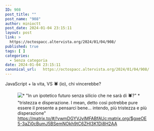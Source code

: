```yaml
---
ID: 908
post_title: ""
post_name: "908"
author: minioctt
post_date: 2024-01-04 23:15:11
layout: post
link: >
  https://octospacc.altervista.org/2024/01/04/908/
published: true
tags: [ ]
categories:
  - Senza categoria
date: 2024-01-04 23:15:11
canonical_url:   https://octospacc.altervista.org/2024/01/04/908/
---
```

<!-- wp:paragraph -->
<p>JavaScript + la vita, VS 🕷️ (io), chi vincerebbe?</p>
<!-- /wp:paragraph -->

<!-- wp:paragraph -->
<p></p>
<!-- /wp:paragraph -->

<!-- wp:image {"id":909,"sizeSlug":"full","linkDestination":"none"} -->
<figure class="wp-block-image size-full"><img src="{{site.cdnurl}}/assets/uploads/2024/01/Screenshot-from-2024-01-04-23-07-32.png" alt="* &quot;In un ipotetico futuro senza silicio che ne sarà di 🕷️?&quot; 
* &quot;tristezza e disperazione. 
I mean, detto così potrebbe pure essere il presente a pensarci bene... intendo, più tristezza e più disperazione&quot;" class="wp-image-909"/><figcaption class="wp-element-caption"><a href="https://matrix.to/#/!vwmDGYVJvlMFABfAUc:matrix.org/$gxeOE5-3aZi0cBumJ5BSemNOkh9tC6ZHI3K1Di8H2AA">https://matrix.to/#/!vwmDGYVJvlMFABfAUc:matrix.org/$gxeOE5-3aZi0cBumJ5BSemNOkh9tC6ZHI3K1Di8H2AA</a></figcaption></figure>
<!-- /wp:image -->